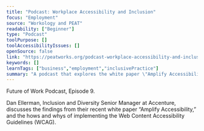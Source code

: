 ```yaml
---
title: "Podcast: Workplace Accessibility and Inclusion"
focus: "Employment"
source: "Workology and PEAT"
readability: ["Beginner"]
type: "Podcast"
toolPurpose: []
toolAccessibilityIssues: []
openSource: false
link: "https://peatworks.org/podcast-workplace-accessibility-and-inclusion/"
keywords: []
learnTags: ["business","employment","inclusivePractice"]
summary: "A podcast that explores the white paper \"Amplify Accessibility\" and methods for implementing the Web Content Accessibility Guidelines (WCAG). "
---
```

Future of Work Podcast, Episode 9.

Dan Ellerman, Inclusion and Diversity Senior Manager at Accenture, discusses the findings from their recent white paper “Amplify Accessibility,” and the hows and whys of implementing the Web Content Accessibility Guidelines (WCAG).
